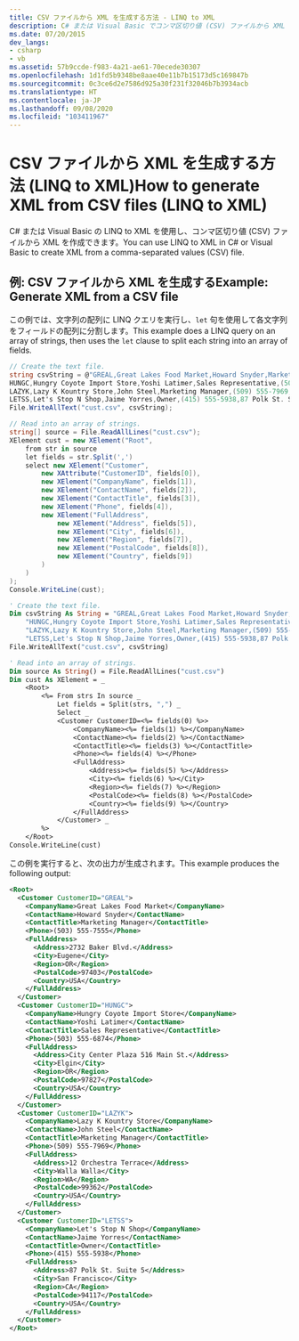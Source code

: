 ```yaml
---
title: CSV ファイルから XML を生成する方法 - LINQ to XML
description: C# または Visual Basic でコンマ区切り値 (CSV) ファイルから XML を作成する方法について説明します。
ms.date: 07/20/2015
dev_langs:
- csharp
- vb
ms.assetid: 57b9ccde-f983-4a21-ae61-70ecede30307
ms.openlocfilehash: 1d1fd5b9348be8aae40e11b7b15173d5c169847b
ms.sourcegitcommit: 0c3ce6d2e7586d925a30f231f32046b7b3934acb
ms.translationtype: HT
ms.contentlocale: ja-JP
ms.lasthandoff: 09/08/2020
ms.locfileid: "103411967"
---
```

# <a name="how-to-generate-xml-from-csv-files-linq-to-xml"></a><span data-ttu-id="5da95-103">CSV ファイルから XML を生成する方法 (LINQ to XML)</span><span class="sxs-lookup"><span data-stu-id="5da95-103">How to generate XML from CSV files (LINQ to XML)</span></span>

<span data-ttu-id="5da95-104">C# または Visual Basic の LINQ to XML を使用し、コンマ区切り値 (CSV) ファイルから XML を作成できます。</span><span class="sxs-lookup"><span data-stu-id="5da95-104">You can use LINQ to XML in C# or Visual Basic to create XML from a comma-separated values (CSV) file.</span></span>

## <a name="example-generate-xml-from-a-csv-file"></a><span data-ttu-id="5da95-105">例: CSV ファイルから XML を生成する</span><span class="sxs-lookup"><span data-stu-id="5da95-105">Example: Generate XML from a CSV file</span></span>

<span data-ttu-id="5da95-106">この例では、文字列の配列に LINQ クエリを実行し、`let` 句を使用して各文字列をフィールドの配列に分割します。</span><span class="sxs-lookup"><span data-stu-id="5da95-106">This example does a LINQ query on an array of strings, then uses the `let` clause to split each string into an array of fields.</span></span>

```csharp
// Create the text file.
string csvString = @"GREAL,Great Lakes Food Market,Howard Snyder,Marketing Manager,(503) 555-7555,2732 Baker Blvd.,Eugene,OR,97403,USA
HUNGC,Hungry Coyote Import Store,Yoshi Latimer,Sales Representative,(503) 555-6874,City Center Plaza 516 Main St.,Elgin,OR,97827,USA
LAZYK,Lazy K Kountry Store,John Steel,Marketing Manager,(509) 555-7969,12 Orchestra Terrace,Walla Walla,WA,99362,USA
LETSS,Let's Stop N Shop,Jaime Yorres,Owner,(415) 555-5938,87 Polk St. Suite 5,San Francisco,CA,94117,USA";
File.WriteAllText("cust.csv", csvString);

// Read into an array of strings.
string[] source = File.ReadAllLines("cust.csv");
XElement cust = new XElement("Root",
    from str in source
    let fields = str.Split(',')
    select new XElement("Customer",
        new XAttribute("CustomerID", fields[0]),
        new XElement("CompanyName", fields[1]),
        new XElement("ContactName", fields[2]),
        new XElement("ContactTitle", fields[3]),
        new XElement("Phone", fields[4]),
        new XElement("FullAddress",
            new XElement("Address", fields[5]),
            new XElement("City", fields[6]),
            new XElement("Region", fields[7]),
            new XElement("PostalCode", fields[8]),
            new XElement("Country", fields[9])
        )
    )
);
Console.WriteLine(cust);
```

```vb
' Create the text file.
Dim csvString As String = "GREAL,Great Lakes Food Market,Howard Snyder,Marketing Manager,(503) 555-7555,2732 Baker Blvd.,Eugene,OR,97403,USA" & vbCrLf & _
    "HUNGC,Hungry Coyote Import Store,Yoshi Latimer,Sales Representative,(503) 555-6874,City Center Plaza 516 Main St.,Elgin,OR,97827,USA" & vbCrLf & _
    "LAZYK,Lazy K Kountry Store,John Steel,Marketing Manager,(509) 555-7969,12 Orchestra Terrace,Walla Walla,WA,99362,USA" & vbCrLf & _
    "LETSS,Let's Stop N Shop,Jaime Yorres,Owner,(415) 555-5938,87 Polk St. Suite 5,San Francisco,CA,94117,USA"
File.WriteAllText("cust.csv", csvString)

' Read into an array of strings.
Dim source As String() = File.ReadAllLines("cust.csv")
Dim cust As XElement = _
    <Root>
        <%= From strs In source _
            Let fields = Split(strs, ",") _
            Select _
            <Customer CustomerID=<%= fields(0) %>>
                <CompanyName><%= fields(1) %></CompanyName>
                <ContactName><%= fields(2) %></ContactName>
                <ContactTitle><%= fields(3) %></ContactTitle>
                <Phone><%= fields(4) %></Phone>
                <FullAddress>
                    <Address><%= fields(5) %></Address>
                    <City><%= fields(6) %></City>
                    <Region><%= fields(7) %></Region>
                    <PostalCode><%= fields(8) %></PostalCode>
                    <Country><%= fields(9) %></Country>
                </FullAddress>
            </Customer> _
        %>
    </Root>
Console.WriteLine(cust)
```

<span data-ttu-id="5da95-107">この例を実行すると、次の出力が生成されます。</span><span class="sxs-lookup"><span data-stu-id="5da95-107">This example produces the following output:</span></span>

```xml
<Root>
  <Customer CustomerID="GREAL">
    <CompanyName>Great Lakes Food Market</CompanyName>
    <ContactName>Howard Snyder</ContactName>
    <ContactTitle>Marketing Manager</ContactTitle>
    <Phone>(503) 555-7555</Phone>
    <FullAddress>
      <Address>2732 Baker Blvd.</Address>
      <City>Eugene</City>
      <Region>OR</Region>
      <PostalCode>97403</PostalCode>
      <Country>USA</Country>
    </FullAddress>
  </Customer>
  <Customer CustomerID="HUNGC">
    <CompanyName>Hungry Coyote Import Store</CompanyName>
    <ContactName>Yoshi Latimer</ContactName>
    <ContactTitle>Sales Representative</ContactTitle>
    <Phone>(503) 555-6874</Phone>
    <FullAddress>
      <Address>City Center Plaza 516 Main St.</Address>
      <City>Elgin</City>
      <Region>OR</Region>
      <PostalCode>97827</PostalCode>
      <Country>USA</Country>
    </FullAddress>
  </Customer>
  <Customer CustomerID="LAZYK">
    <CompanyName>Lazy K Kountry Store</CompanyName>
    <ContactName>John Steel</ContactName>
    <ContactTitle>Marketing Manager</ContactTitle>
    <Phone>(509) 555-7969</Phone>
    <FullAddress>
      <Address>12 Orchestra Terrace</Address>
      <City>Walla Walla</City>
      <Region>WA</Region>
      <PostalCode>99362</PostalCode>
      <Country>USA</Country>
    </FullAddress>
  </Customer>
  <Customer CustomerID="LETSS">
    <CompanyName>Let's Stop N Shop</CompanyName>
    <ContactName>Jaime Yorres</ContactName>
    <ContactTitle>Owner</ContactTitle>
    <Phone>(415) 555-5938</Phone>
    <FullAddress>
      <Address>87 Polk St. Suite 5</Address>
      <City>San Francisco</City>
      <Region>CA</Region>
      <PostalCode>94117</PostalCode>
      <Country>USA</Country>
    </FullAddress>
  </Customer>
</Root>
```
